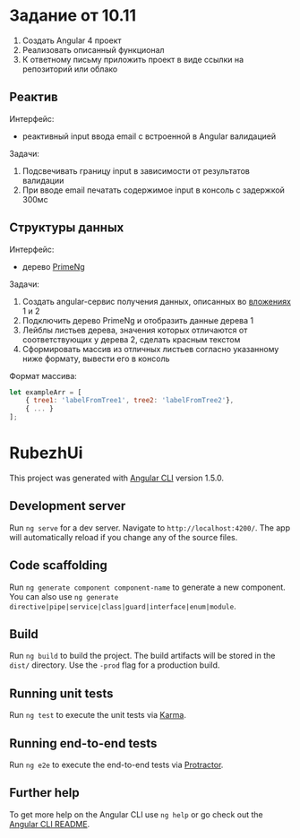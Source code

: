 # Задание от 10.11

1. Создать Angular 4 проект
1. Реализовать описанный функционал
1. К ответному письму приложить проект в виде ссылки на репозиторий или облако

## Реактив

Интерфейс:

- реактивный input ввода email с встроенной в Angular валидацией

Задачи:

1. Подсвечивать границу input в зависимости от результатов валидации
1. При вводе email печатать содержимое input в консоль с задержкой 300мс

## Структуры данных

Интерфейс:

- дерево [PrimeNg](https://www.primefaces.org/primeng/#/tree)

Задачи:

1. Создать angular-сервис получения данных, описанных во [вложениях](attachment) 1 и 2
1. Подключить дерево PrimeNg и отобразить данные дерева 1
1. Лейблы листьев дерева, значения которых отличаются от соответствующих у дерева 2, сделать красным текстом
1. Сформировать массив из отличных листьев согласно указанному ниже формату, вывести его в консоль

Формат массива:

```javascript
let exampleArr = [
	{ tree1: 'labelFromTree1', tree2: 'labelFromTree2'},
	{ ... }
];
```

# RubezhUi

This project was generated with [Angular CLI](https://github.com/angular/angular-cli) version 1.5.0.

## Development server

Run `ng serve` for a dev server. Navigate to `http://localhost:4200/`. The app will automatically reload if you change any of the source files.

## Code scaffolding

Run `ng generate component component-name` to generate a new component. You can also use `ng generate directive|pipe|service|class|guard|interface|enum|module`.

## Build

Run `ng build` to build the project. The build artifacts will be stored in the `dist/` directory. Use the `-prod` flag for a production build.

## Running unit tests

Run `ng test` to execute the unit tests via [Karma](https://karma-runner.github.io).

## Running end-to-end tests

Run `ng e2e` to execute the end-to-end tests via [Protractor](http://www.protractortest.org/).

## Further help

To get more help on the Angular CLI use `ng help` or go check out the [Angular CLI README](https://github.com/angular/angular-cli/blob/master/README.md).

